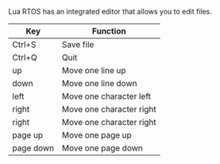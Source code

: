 Lua RTOS has an integrated editor that allows you to edit files.

|Key| Function |
|---|----------|
| Ctrl+S | Save file |
| Ctrl+Q | Quit |
| up | Move one line up |
| down | Move one line down |
| left | Move one character left |
| right | Move one character right |
| right | Move one character right |
| page up | Move one page up |
| page down | Move one page down |